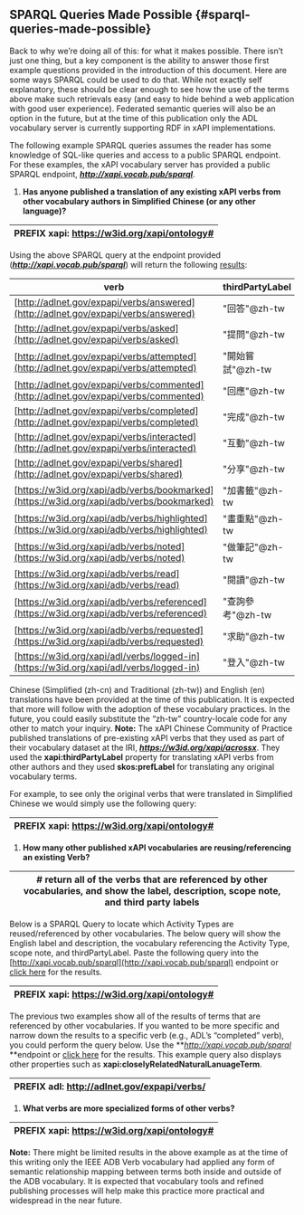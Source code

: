 ## SPARQL Queries Made Possible {#sparql-queries-made-possible}

Back to why we’re doing all of this: for what it makes possible. There isn’t just one thing, but a key component is the ability to answer those first example questions provided in the introduction of this document. Here are some ways SPARQL could be used to do that. While not exactly self explanatory, these should be clear enough to see how the use of the terms above make such retrievals easy (and easy to hide behind a web application with good user experience). Federated semantic queries will also be an option in the future, but at the time of this publication only the ADL vocabulary server is currently supporting RDF in xAPI implementations.

The following example SPARQL queries assumes the reader has some knowledge of SQL-like queries and access to a public SPARQL endpoint. For these examples, the xAPI vocabulary server has provided a public SPARQL endpoint, **_http://xapi.vocab.pub/sparql_**.

1.  **Has anyone published a translation of any existing xAPI verbs from other vocabulary authors in Simplified Chinese (or any other language)?**

| PREFIX xapi: <https://w3id.org/xapi/ontology#> |
| --- |

Using the above SPARQL query at the endpoint provided (**_http://xapi.vocab.pub/sparql_**) will return the following [results](http://xapi.vocab.pub:8890/sparql?default-graph-uri=&query=PREFIX+xapi%3A+%3Chttps%3A%2F%2Fw3id.org%2Fxapi%2Fontology%23%3E%0D%0A%0D%0Aselect+distinct+%3Fverb+%3FthirdPartyLabel%0D%0A%0D%0Awhere+%7B%0D%0A++%3Fverb+xapi%3AthirdPartyLabel+%3FthirdPartyLabel+.%0D%0A++FILTER%28langMatches%28lang%28%3FthirdPartyLabel%29%2C+%22zh-tw%22%29%29%0D%0A%7D%0D%0AORDER+BY+%3Fverb&should-sponge=&format=text%2Fhtml&timeout=0&debug=on):

| **verb** | **thirdPartyLabel** |
| --- | --- |
| [http://adlnet.gov/expapi/verbs/answered](http://adlnet.gov/expapi/verbs/answered) | "回答"@zh-tw |
| [http://adlnet.gov/expapi/verbs/asked](http://adlnet.gov/expapi/verbs/asked) | "提問"@zh-tw |
| [http://adlnet.gov/expapi/verbs/attempted](http://adlnet.gov/expapi/verbs/attempted) | "開始嘗試"@zh-tw |
| [http://adlnet.gov/expapi/verbs/commented](http://adlnet.gov/expapi/verbs/commented) | "回應"@zh-tw |
| [http://adlnet.gov/expapi/verbs/completed](http://adlnet.gov/expapi/verbs/completed) | "完成"@zh-tw |
| [http://adlnet.gov/expapi/verbs/interacted](http://adlnet.gov/expapi/verbs/interacted) | "互動"@zh-tw |
| [http://adlnet.gov/expapi/verbs/shared](http://adlnet.gov/expapi/verbs/shared) | "分享"@zh-tw |
| [https://w3id.org/xapi/adb/verbs/bookmarked](https://w3id.org/xapi/adb/verbs/bookmarked) | "加書籤"@zh-tw |
| [https://w3id.org/xapi/adb/verbs/highlighted](https://w3id.org/xapi/adb/verbs/highlighted) | "畫重點"@zh-tw |
| [https://w3id.org/xapi/adb/verbs/noted](https://w3id.org/xapi/adb/verbs/noted) | "做筆記"@zh-tw |
| [https://w3id.org/xapi/adb/verbs/read](https://w3id.org/xapi/adb/verbs/read) | "閱讀"@zh-tw |
| [https://w3id.org/xapi/adb/verbs/referenced](https://w3id.org/xapi/adb/verbs/referenced) | "查詢參考"@zh-tw |
| [https://w3id.org/xapi/adb/verbs/requested](https://w3id.org/xapi/adb/verbs/requested) | "求助"@zh-tw |
| [https://w3id.org/xapi/adl/verbs/logged-in](https://w3id.org/xapi/adl/verbs/logged-in) | "登入"@zh-tw |

Chinese (Simplified (zh-cn) and Traditional (zh-tw)) and English (en) translations have been provided at the time of this publication. It is expected that more will follow with the adoption of these vocabulary practices. In the future, you could easily substitute the “zh-tw” country-locale code for any other to match your inquiry. **Note:** The xAPI Chinese Community of Practice published translations of pre-existing xAPI verbs that they used as part of their vocabulary dataset at the IRI, **_https://w3id.org/xapi/acrossx_**. They used the **xapi:thirdPartyLabel** property for translating xAPI verbs from other authors and they used **skos:prefLabel** for translating any original vocabulary terms.

For example, to see only the original verbs that were translated in Simplified Chinese we would simply use the following query:

| PREFIX xapi: <https://w3id.org/xapi/ontology#> |
| --- |

1.  **How many other published xAPI vocabularies are reusing/referencing an existing Verb?**

| # return all of the verbs that are referenced by other vocabularies, and show the label, description, scope note, and third party labels |
| --- |

Below is a SPARQL Query to locate which Activity Types are reused/referenced by other vocabularies. The below query will show the English label and description, the vocabulary referencing the Activity Type, scope note, and thirdPartyLabel. Paste the following query into the [http://xapi.vocab.pub/sparql](http://xapi.vocab.pub/sparql) endpoint or [click here](http://xapi.vocab.pub:8890/sparql?default-graph-uri=&query=PREFIX+xapi%3A+%3Chttps%3A%2F%2Fw3id.org%2Fxapi%2Fontology%23%3E%0D%0A%0D%0Aselect+distinct+%3Factivity+%3Flabel+%3Fdescription+%3Fvocab+%3Fnote+%3FthirdPartyLabel%0D%0A%0D%0Awhere+%7B%0D%0A%7B+%3Factivity+a+xapi%3AActivityType+.%0D%0A++%3Factivity+skos%3AprefLabel+%3Flabel+.%0D%0A++%3Factivity+skos%3Adefinition+%3Fdescription+.%7D%0D%0A%0D%0A%7B+GRAPH%0D%0A+%3Fgraph+%7B+%3Factivity+xapi%3AreferencedBy+%3Fvocab+.%0D%0A+++++++OPTIONAL+%7B+%3Factivity+skos%3AscopeNote+%3Fnote+%7D%0D%0A+++++++OPTIONAL+%7B+%3Factivity+xapi%3AthirdPartyLabel+%3FthirdPartyLabel+%7D%0D%0A+++++++%7D%0D%0A+++%7D%0D%0A%7D%0D%0AORDER+BY+%3Factivity&should-sponge=&format=text%2Fhtml&timeout=0&debug=on) for the results.

| PREFIX xapi: <https://w3id.org/xapi/ontology#> |
| --- |

The previous two examples show all of the results of terms that are referenced by other vocabularies. If you wanted to be more specific and narrow down the results to a specific verb (e.g., ADL’s “completed” verb), you could perform the query below. Use the **_http://xapi.vocab.pub/sparql_ **endpoint or [click here](http://xapi.vocab.pub:8890/sparql?default-graph-uri=&query=PREFIX+adl%3A+%3Chttp%3A%2F%2Fadlnet.gov%2Fexpapi%2Fverbs%2F%3E%0D%0APREFIX+xapi%3A+%3Chttps%3A%2F%2Fw3id.org%2Fxapi%2Fontology%23%3E%0D%0A%0D%0Aselect+distinct+%3Flabel+%3Fdescription+%3Fsynset+%3Fvocab+%3Fnote+%3FthirdPartyLabel%0D%0A%0D%0Awhere+%7B%0D%0A++%7B%0D%0A++++adl%3Acompleted+skos%3AprefLabel+%3Flabel+.%0D%0A++++adl%3Acompleted+skos%3Adefinition+%3Fdescription+.%0D%0A++++adl%3Acompleted+xapi%3AcloselyRelatedNaturalLanguageTerm+%3Fsynset+.%0D%0A++%7D%0D%0A%7B%0D%0AGRAPH+%3Fgraph+%7B%0D%0A++++adl%3Acompleted+xapi%3AreferencedBy+%3Fvocab+.%0D%0A++++OPTIONAL+%7B+adl%3Acompleted+skos%3AscopeNote+%3Fnote+%7D%0D%0A++++OPTIONAL+%7B+adl%3Acompleted+xapi%3AthirdPartyLabel+%3FthirdPartyLabel+%7D%0D%0A++++%7D%0D%0A++%7D%0D%0A%7D&should-sponge=&format=text%2Fhtml&timeout=0&debug=on) for the results. This example query also displays other properties such as **xapi:closelyRelatedNaturalLanuageTerm**.

| PREFIX adl: <http://adlnet.gov/expapi/verbs/> |
| --- |

1.  **What verbs are more specialized forms of other verbs?**

| PREFIX xapi: <https://w3id.org/xapi/ontology#> |
| --- |

**Note:** There might be limited results in the above example as at the time of this writing only the IEEE ADB Verb vocabulary had applied any form of semantic relationship mapping between terms both inside and outside of the ADB vocabulary. It is expected that vocabulary tools and refined publishing processes will help make this practice more practical and widespread in the near future.